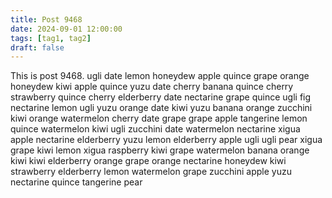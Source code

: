 ```yaml
---
title: Post 9468
date: 2024-09-01 12:00:00
tags: [tag1, tag2]
draft: false
---
```

This is post 9468.
ugli
date
lemon
honeydew
apple
quince
grape
orange
honeydew
kiwi
apple
quince
yuzu
date
cherry
banana
quince
cherry
strawberry
quince
cherry
elderberry
date
nectarine
grape
quince
ugli
fig
nectarine
lemon
ugli
yuzu
orange
date
kiwi
yuzu
banana
orange
zucchini
kiwi
orange
watermelon
cherry
date
grape
grape
apple
tangerine
lemon
quince
watermelon
kiwi
ugli
zucchini
date
watermelon
nectarine
xigua
apple
nectarine
elderberry
yuzu
lemon
elderberry
apple
ugli
ugli
pear
xigua
grape
kiwi
lemon
xigua
raspberry
kiwi
grape
watermelon
banana
orange
kiwi
kiwi
elderberry
orange
grape
orange
nectarine
honeydew
kiwi
strawberry
elderberry
lemon
watermelon
grape
zucchini
apple
yuzu
nectarine
quince
tangerine
pear
